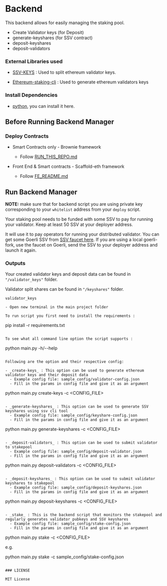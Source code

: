 # Backend

This backend allows for easily managing the staking pool.

- Create Validator keys (for Deposit)
- generate-keyshares (for SSV contract)
- deposit-keyshares
- deposit-validators

### External Libraries used

- [SSV-KEYS](https://github.com/bloxapp/ssv-keys.git) : Used to split ethereum validator keys.

- [Ethereum-staking-cli](https://github.com/ethereum/staking-deposit-cli.git) : Used to generate ethereum validators keys

### Install Dependencies

- [python](https://www.python.org/downloads/), you can install it here.

## Before Running Backend Manager

### Deploy Contracts

- Smart Contracts only - Brownie framework

  - Follow [RUN_THIS_REPO.md](RUN_THIS_REPO.md)

- Front End & Smart contracts - Scaffold-eth framework
  - Follow [FE_README.md](/frontend/README.md)

## Run Backend Manager

**NOTE:**
make sure that for backend script you are using private key corresponding to your `whitelist` address from your `deploy` script.

Your staking pool needs to be funded with some SSV to pay for running your validator. Keep at least 50 SSV at your deployer address.

It will use it to pay operators for running your distributed validator. You can get some Goerli SSV from [SSV faucet here](https://faucet.ssv.network/). If you are using a local goerli-fork, use the faucet on Goerli, send the SSV to your deployer address and launch it again.

### Outputs 

Your created validator keys and deposit data can be found in `"/validator_keys"` folder. 

Validator split shares can be found in `"/keyshares"` folder. 

```
validator_keys

- Open new terminal in the main project folder

To run script you first need to install the requirements :

```
pip install -r requirements.txt
```

To see what all command line option the script supports :

```
python main.py -h/--help
```

Following are the option and their respective config:

- _create-keys_ : This option can be used to generate ethereum validator keys and their deposit data
  - Example config file: sample_config/validator-config.json
  - Fill in the params in config file and give it as an argument

```
python main.py create-keys -c <CONFIG_FILE>
```

- _generate-keyshares_ : This option can be used to generate SSV keyshares using ssv cli tool
  - Example config file: sample_config/keyshare-config.json
  - Fill in the params in config file and give it as an argument

```
python main.py generate-keyshares -c <CONFIG_FILE>
```

- _deposit-validators_ : This option can be used to submit validator to stakepool
  - Example config file: sample_config/deposit-validator.json
  - Fill in the params in config file and give it as an argument

```
python main.py deposit-validators -c <CONFIG_FILE>
```

- _deposit-keyshares_ : This option can be used to submit validator keyshares to stakepool
  - Example config file: sample_config/deposit-keyshares.json
  - Fill in the params in config file and give it as an argument

```
python main.py deposit-keyshares -c <CONFIG_FILE>
```

- _stake_ : This is the backend script that monitors the stakepool and regularly generates validator pubkeys and SSV keyshares
  - Example config file: sample_config/stake-config.json
  - Fill in the params in config file and give it as an argument

```
python main.py stake -c <CONFIG_FILE>

e.g. 

python main.py stake -c sample_config/stake-config.json
```

### LICENSE

MIT License
